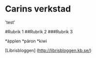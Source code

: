 # Carins verkstad

'test'

#Rubrik 1
##Rubrik 2
###Rubrik 3

*äpplen
*päron
*kiwi

[Librisbloggen] (http://librisbloggen.kb.se/)
